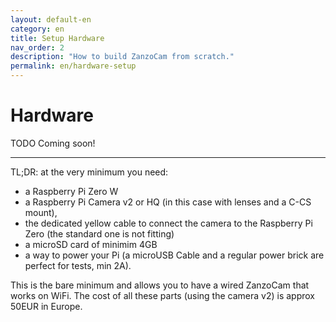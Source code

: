 ```yaml
---
layout: default-en
category: en
title: Setup Hardware
nav_order: 2
description: "How to build ZanzoCam from scratch."
permalink: en/hardware-setup
---
```


# Hardware

TODO Coming soon!

--------

TL;DR: at the very minimum you need:

- a Raspberry Pi Zero W
- a Raspberry Pi Camera v2 or HQ (in this case with lenses and a C-CS mount), 
- the dedicated yellow cable to connect the camera to the Raspberry Pi Zero (the standard one is not fitting) 
- a microSD card of minimim 4GB
- a way to power your Pi (a microUSB Cable and a regular power brick are perfect for tests, min 2A).

This is the bare minimum and allows you to have a wired ZanzoCam that works on WiFi. The cost of all these parts (using the camera v2) is approx 50EUR in Europe.

